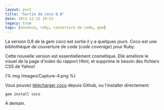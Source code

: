 ```yaml
---
layout: post
title: "Sortie de coco 0.8"
date: 2013-12-25 19:23
legacy: true
tags: [annonce, ruby, couverture de code, gem]
---
```


La version 0.8 de la gem coco est sortie il y a quelques jours.
Coco est une bibliothèque de couverture de code (*code coverage*) pour
Ruby.

<!-- more -->

Cette nouvelle version est essentiellement cosmétique. Elle améliore le
visuel de la page d'index du rapport Html, et supprime le besoin des
fichiers CSS de Yahoo!

{% img /images/Capture-4.png %}

Vous pouvez [télécharger coco](https://github.com/lkdjiin/coco) depuis Github, ou l'installer directement:

    gem install coco

À demain.



